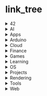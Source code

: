 # link_tree


<!--
#groups

#languages
Python

#frames and libs

-->


<details>
<summary>42</summary>
<br>
<table border=3 align="center">
<tr>
	<td>
		Name
	</td>
	<td>
		Languages
	</td>
	<td>
		Frameworks and Libraries
	</td>
</tr>
<tr>
	<td>
		<a href="https://github.com/tde-nico/42_common_core">42 common core</a>
	</td><td>
		<br>
	</td><td>
		<br>
	</td>
</tr>
<tr>
	<td>
		<a href="https://github.com/tde-nico/42_cursus">42 cursus</a>
	</td><td>
		<br>
	</td><td>
		<br>
	</td>
</tr>
<tr>
	<td>
		<a href="https://github.com/tde-nico/42_Exams">42 Exams</a>
	</td><td>
		<div align="left">
			<img src="langs/C.svg"/>
		</div>
	</td><td>
		<br>
	</td>
</tr>
<tr>
	<td>
		<a href="https://github.com/tde-nico/Boot2Root">Boot2Root</a>
	</td><td>
		<div align="left">
			<img src="langs/Bash.svg"/>
		</div>
	</td><td>
		<br>
	</td>
</tr>
<tr>
	<td>
		<a href="https://github.com/tde-nico/Born2beroot">Born2beroot</a>
	</td><td>
		<div align="left">
			<img src="langs/Bash.svg"/>
		</div>
	</td><td>
		<br>
	</td>
</tr>
<tr>
	<td>
		<a href="https://github.com/tde-nico/CPP">CPP</a>
	</td><td>
		<div align="left">
			<img src="langs/C++.svg"/>
		</div>
	</td><td>
		<br>
	</td>
</tr>
<tr>
	<td>
		<a href="https://github.com/tde-nico/cube3D">cube3D</a>
	</td><td>
		<div align="left">
			<img src="langs/C.svg"/>
		</div>
	</td><td>
		<br>
	</td>
</tr>
<tr>
	<td>
		<a href="https://github.com/tde-nico/DAAB_Piscine">DAAB Piscine</a>
	</td><td>
		<div align="left">
			<img src="langs/Python.svg"/>
		</div>
	</td><td>
		<div align="left">
			<img src="frames_and_libs/Matplotlib.svg"/>
			<img src="frames_and_libs/Numpy.svg"/>
			<img src="frames_and_libs/Pandas.svg"/>
			<img src="frames_and_libs/Scikit_Learn.svg"/>
		</div>
	</td>
</tr>
<tr>
	<td>
		<a href="https://github.com/tde-nico/dr-quine">dr-quine</a>
	</td><td>
		<div align="left">
			<img src="langs/Assembly.svg"/>
			<img src="langs/C.svg"/>
			<img src="langs/Python.svg"/>
		</div>
	</td><td>
		<br>
	</td>
</tr>
<tr>
	<td>
		<a href="https://github.com/tde-nico/ft_containers">ft containers</a>
	</td><td>
		<div align="left">
			<img src="langs/C++.svg"/>
		</div>
	</td><td>
		<br>
	</td>
</tr>
<tr>
	<td>
		<a href="https://github.com/tde-nico/ft_irc">ft irc</a>
	</td><td>
		<div align="left">
			<img src="langs/C++.svg"/>
		</div>
	</td><td>
		<br>
	</td>
</tr>
<tr>
	<td>
		<a href="https://github.com/tde-nico/ft_printf">ft printf</a>
	</td><td>
		<div align="left">
			<img src="langs/C.svg"/>
		</div>
	</td><td>
		<br>
	</td>
</tr>
<tr>
	<td>
		<a href="https://github.com/tde-nico/get_next_line">get next line</a>
	</td><td>
		<div align="left">
			<img src="langs/C.svg"/>
		</div>
	</td><td>
		<br>
	</td>
</tr>
<tr>
	<td>
		<a href="https://github.com/tde-nico/Inception">Inception</a>
	</td><td>
		<div align="left">
			<img src="langs/Bash.svg"/>
			<img src="langs/Docker.svg"/>
		</div>
	</td><td>
		<br>
	</td>
</tr>
<tr>
	<td>
		<a href="https://github.com/tde-nico/Libft">Libft</a>
	</td><td>
		<div align="left">
			<img src="langs/C.svg"/>
		</div>
	</td><td>
		<br>
	</td>
</tr>
<tr>
	<td>
		<a href="https://github.com/tde-nico/minishell">minishell</a>
	</td><td>
		<div align="left">
			<img src="langs/C.svg"/>
		</div>
	</td><td>
		<br>
	</td>
</tr>
<tr>
	<td>
		<a href="https://github.com/tde-nico/minitalk">minitalk</a>
	</td><td>
		<div align="left">
			<img src="langs/C.svg"/>
		</div>
	</td><td>
		<br>
	</td>
</tr>
<tr>
	<td>
		<a href="https://github.com/tde-nico/net_practice">net practice</a>
	</td><td>
		<br>
	</td><td>
		<br>
	</td>
</tr>
<tr>
	<td>
		<a href="https://github.com/tde-nico/philosophers">philosophers</a>
	</td><td>
		<div align="left">
			<img src="langs/C.svg"/>
		</div>
	</td><td>
		<br>
	</td>
</tr>
<tr>
	<td>
		<a href="https://github.com/tde-nico/Piscine">Piscine</a>
	</td><td>
		<div align="left">
			<img src="langs/Bash.svg"/>
			<img src="langs/C.svg"/>
		</div>
	</td><td>
		<br>
	</td>
</tr>
<tr>
	<td>
		<a href="https://github.com/tde-nico/push_swap">push swap</a>
	</td><td>
		<div align="left">
			<img src="langs/C.svg"/>
		</div>
	</td><td>
		<br>
	</td>
</tr>
<tr>
	<td>
		<a href="https://github.com/tde-nico/Snow_Crash">Snow Crash</a>
	</td><td>
		<div align="left">
			<img src="langs/Bash.svg"/>
		</div>
	</td><td>
		<br>
	</td>
</tr>
<tr>
	<td>
		<a href="https://github.com/tde-nico/so_long">so long</a>
	</td><td>
		<div align="left">
			<img src="langs/C.svg"/>
		</div>
	</td><td>
		<br>
	</td>
</tr>
<tr>
	<td>
		<a href="https://github.com/tde-nico/tinky-winkey">tinky-winkey</a>
	</td><td>
		<div align="left">
			<img src="langs/C.svg"/>
		</div>
	</td><td>
		<br>
	</td>
</tr>
<tr>
	<td>
		<a href="https://github.com/tde-nico/woody-woodpacker">woody-woodpacker</a>
	</td><td>
		<div align="left">
			<img src="langs/Assembly.svg"/>
			<img src="langs/C.svg"/>
		</div>
	</td><td>
		<br>
	</td>
</tr>
</table>
<br>
</details>


<details>
<summary>AI</summary>
<br>
<details>
<summary>Computer Vision</summary>
<br>
<table border=3 align="center">
<tr>
	<td>
		Name
	</td>
	<td>
		Languages
	</td>
	<td>
		Frameworks and Libraries
	</td>
</tr>
<tr>
	<td>
		<a href="https://github.com/tde-nico/face_detection">face detection</a>
	</td><td>
		<div align="left">
			<img src="langs/Python.svg"/>
		</div>
	</td><td>
		<div align="left">
			<img src="frames_and_libs/OpenCV.svg"/>
		</div>
	</td>
</tr>
<tr>
	<td>
		<a href="https://github.com/tde-nico/face_filters">face filters</a>
	</td><td>
		<div align="left">
			<img src="langs/Python.svg"/>
		</div>
	</td><td>
		<div align="left">
			<img src="frames_and_libs/OpenCV.svg"/>
		</div>
	</td>
</tr>
<tr>
	<td>
		<a href="https://github.com/tde-nico/face_mesh">face mesh</a>
	</td><td>
		<div align="left">
			<img src="langs/Python.svg"/>
		</div>
	</td><td>
		<div align="left">
			<img src="frames_and_libs/OpenCV.svg"/>
		</div>
	</td>
</tr>
<tr>
	<td>
		<a href="https://github.com/tde-nico/finger_counter">finger counter</a>
	</td><td>
		<div align="left">
			<img src="langs/Python.svg"/>
		</div>
	</td><td>
		<div align="left">
			<img src="frames_and_libs/OpenCV.svg"/>
		</div>
	</td>
</tr>
<tr>
	<td>
		<a href="https://github.com/tde-nico/gesture_volume_control">gesture volume control</a>
	</td><td>
		<div align="left">
			<img src="langs/Python.svg"/>
		</div>
	</td><td>
		<div align="left">
			<img src="frames_and_libs/OpenCV.svg"/>
		</div>
	</td>
</tr>
<tr>
	<td>
		<a href="https://github.com/tde-nico/hand_tracking">hand tracking</a>
	</td><td>
		<div align="left">
			<img src="langs/Python.svg"/>
		</div>
	</td><td>
		<div align="left">
			<img src="frames_and_libs/OpenCV.svg"/>
		</div>
	</td>
</tr>
<tr>
	<td>
		<a href="https://github.com/tde-nico/object_detection_webapp">object detection webapp</a>
	</td><td>
		<div align="left">
			<img src="langs/Python.svg"/>
		</div>
	</td><td>
		<div align="left">
			<img src="frames_and_libs/Flask.svg"/>
			<img src="frames_and_libs/Numpy.svg"/>
			<img src="frames_and_libs/TensorFlow.svg"/>
		</div>
	</td>
</tr>
<tr>
	<td>
		<a href="https://github.com/tde-nico/personal_ai_trainer">personal ai trainer</a>
	</td><td>
		<div align="left">
			<img src="langs/Python.svg"/>
		</div>
	</td><td>
		<div align="left">
			<img src="frames_and_libs/OpenCV.svg"/>
		</div>
	</td>
</tr>
<tr>
	<td>
		<a href="https://github.com/tde-nico/pose_estimation">pose estimation</a>
	</td><td>
		<div align="left">
			<img src="langs/Python.svg"/>
		</div>
	</td><td>
		<div align="left">
			<img src="frames_and_libs/OpenCV.svg"/>
		</div>
	</td>
</tr>
<tr>
	<td>
		<a href="https://github.com/tde-nico/virtual_mouse">virtual mouse</a>
	</td><td>
		<div align="left">
			<img src="langs/Python.svg"/>
		</div>
	</td><td>
		<div align="left">
			<img src="frames_and_libs/OpenCV.svg"/>
		</div>
	</td>
</tr>
<tr>
	<td>
		<a href="https://github.com/tde-nico/virtual_painter">virtual painter</a>
	</td><td>
		<div align="left">
			<img src="langs/Python.svg"/>
		</div>
	</td><td>
		<div align="left">
			<img src="frames_and_libs/OpenCV.svg"/>
		</div>
	</td>
</tr>
</table>
<br>
</details>
<details>
<summary>NLP</summary>
<br>
<table border=3 align="center">
<tr>
	<td>
		Name
	</td>
	<td>
		Languages
	</td>
	<td>
		Frameworks and Libraries
	</td>
</tr>
<tr>
	<td>
		<a href="https://github.com/tde-nico/fake_news_detection">fake news detection</a>
	</td><td>
		<div align="left">
			<img src="langs/Python.svg"/>
		</div>
	</td><td>
		<div align="left">
			<img src="frames_and_libs/Numpy.svg"/>
			<img src="frames_and_libs/Pandas.svg"/>
			<img src="frames_and_libs/Scikit_Learn.svg"/>
		</div>
	</td>
</tr>
<tr>
	<td>
		<a href="https://github.com/tde-nico/fake_news_detection_4_models">fake news detection 4 models</a>
	</td><td>
		<div align="left">
			<img src="langs/Python.svg"/>
		</div>
	</td><td>
		<div align="left">
			<img src="frames_and_libs/Numpy.svg"/>
			<img src="frames_and_libs/Pandas.svg"/>
			<img src="frames_and_libs/Scikit_Learn.svg"/>
		</div>
	</td>
</tr>
<tr>
	<td>
		<a href="https://github.com/tde-nico/fake_news_detector">fake news detector</a>
	</td><td>
		<div align="left">
			<img src="langs/Python.svg"/>
		</div>
	</td><td>
		<div align="left">
			<img src="frames_and_libs/Numpy.svg"/>
			<img src="frames_and_libs/Pandas.svg"/>
			<img src="frames_and_libs/Scikit_Learn.svg"/>
		</div>
	</td>
</tr>
<tr>
	<td>
		<a href="https://github.com/tde-nico/finance_articles_classifier">finance articles classifier</a>
	</td><td>
		<div align="left">
			<img src="langs/Python.svg"/>
		</div>
	</td><td>
		<div align="left">
			<img src="frames_and_libs/Pandas.svg"/>
			<img src="frames_and_libs/Scikit_Learn.svg"/>
		</div>
	</td>
</tr>
</table>
<br>
</details>
<table border=3 align="center">
<tr>
		<td>
			Name
		</td>
		<td>
			Languages
		</td>
		<td>
			Frameworks and Libraries
		</td>
</tr>
<tr>
	<td>
		<a href="https://github.com/tde-nico/path_finding_algos">path finding algos</a>
	</td><td>
		<div align="left">
			<img src="langs/Python.svg"/>
		</div>
	</td><td>
		<div align="left">
			<img src="frames_and_libs/Pygame.svg"/>
		</div>
	</td>
</tr>
</table>
<br>
</details>


<details>
<summary>Apps</summary>
<br>
<table border=3 align="center">
<tr>
	<td>
		Name
	</td>
	<td>
		Languages
	</td>
	<td>
		Frameworks and Libraries
	</td>
</tr>
<tr>
	<td>
		<a href="https://github.com/tde-nico/sample_app_0">sample app 0</a>
	</td><td>
		<div align="left">
			<img src="langs/Python.svg"/>
		</div>
	</td><td>
		<div align="left">
			<img src="frames_and_libs/Kivy.svg"/>
			<img src="frames_and_libs/KivyMD.svg"/>
		</div>
	</td>
</tr>
<tr>
	<td>
		<a href="https://github.com/tde-nico/sample_app_1">sample app 1</a>
	</td><td>
		<div align="left">
			<img src="langs/Python.svg"/>
		</div>
	</td><td>
		<div align="left">
			<img src="frames_and_libs/Kivy.svg"/>
			<img src="frames_and_libs/KivyMD.svg"/>
		</div>
	</td>
</tr>
</table>
<br>
</details>


<details>
<summary>Arduino</summary>
<br>
<table border=3 align="center">
<tr>
	<td>
		Name
	</td>
	<td>
		Languages
	</td>
	<td>
		Frameworks and Libraries
	</td>
</tr>
<tr>
	<td>
		<a href="https://github.com/tde-nico/biped_bot">biped bot</a>
	</td><td>
		<div align="left">
			<img src="langs/Arduino.svg"/>
		</div>
	</td><td>
		<br>
	</td>
</tr>
<tr>
	<td>
		<a href="https://github.com/tde-nico/simple_alarm">simple alarm</a>
	</td><td>
		<div align="left">
			<img src="langs/Arduino.svg"/>
		</div>
	</td><td>
		<br>
	</td>
</tr>
<tr>
	<td>
		<a href="https://github.com/tde-nico/sunflower_1_LDR">sunflower 1 LDR</a>
	</td><td>
		<div align="left">
			<img src="langs/Arduino.svg"/>
		</div>
	</td><td>
		<br>
	</td>
</tr>
<tr>
	<td>
		<a href="https://github.com/tde-nico/sunflower_2_LDR">sunflower 2 LDR</a>
	</td><td>
		<div align="left">
			<img src="langs/Arduino.svg"/>
		</div>
	</td><td>
		<br>
	</td>
</tr>
<tr>
	<td>
		<a href="https://github.com/tde-nico/sunflower_4_LDR">sunflower 4 LDR</a>
	</td><td>
		<div align="left">
			<img src="langs/Arduino.svg"/>
		</div>
	</td><td>
		<br>
	</td>
</tr>
<tr>
	<td>
		<a href="https://github.com/tde-nico/werable_health_tracker">werable health tracker</a>
	</td><td>
		<div align="left">
			<img src="langs/Arduino.svg"/>
		</div>
	</td><td>
		<br>
	</td>
</tr>
</table>
<br>
</details>


<details>
<summary>Cloud</summary>
<br>
<table border=3 align="center">
<tr>
	<td>
		Name
	</td>
	<td>
		Languages
	</td>
	<td>
		Frameworks and Libraries
	</td>
</tr>
<tr>
	<td>
		<a href="https://github.com/tde-nico/terraform_aws">terraform aws</a>
	</td><td>
		<div align="left">
			<img src="langs/Bash.svg"/>
			<img src="langs/Terraform.svg"/>
		</div>
	</td><td>
		<br>
	</td>
</tr>
<tr>
	<td>
		<a href="https://github.com/tde-nico/terraform_azure">terraform azure</a>
	</td><td>
		<div align="left">
			<img src="langs/Bash.svg"/>
			<img src="langs/Terraform.svg"/>
		</div>
	</td><td>
		<br>
	</td>
</tr>
<tr>
	<td>
		<a href="https://github.com/tde-nico/terraform_gitops_spacelift">terraform gitops spacelift</a>
	</td><td>
		<div align="left">
			<img src="langs/Bash.svg"/>
			<img src="langs/Terraform.svg"/>
		</div>
	</td><td>
		<br>
	</td>
</tr>
</table>
<br>
</details>


<details>
<summary>Finance</summary>
<br>
<table border=3 align="center">
<tr>
	<td>
		Name
	</td>
	<td>
		Languages
	</td>
	<td>
		Frameworks and Libraries
	</td>
</tr>
<tr>
	<td>
		<a href="https://github.com/tde-nico/analyzing_cryptocurrencies">analyzing cryptocurrencies</a>
	</td><td>
		<div align="left">
			<img src="langs/Python.svg"/>
		</div>
	</td><td>
		<div align="left">
			<img src="frames_and_libs/Matplotlib.svg"/>
			<img src="frames_and_libs/Pandas.svg"/>
		</div>
	</td>
</tr>
<tr>
	<td>
		<a href="https://github.com/tde-nico/bitcoin_daily_return">bitcoin daily return</a>
	</td><td>
		<div align="left">
			<img src="langs/Python.svg"/>
		</div>
	</td><td>
		<div align="left">
			<img src="frames_and_libs/Matplotlib.svg"/>
			<img src="frames_and_libs/Numpy.svg"/>
			<img src="frames_and_libs/Pandas.svg"/>
		</div>
	</td>
</tr>
<tr>
	<td>
		<a href="https://github.com/tde-nico/bitcoin_prediction_ML">bitcoin prediction ML</a>
	</td><td>
		<div align="left">
			<img src="langs/Python.svg"/>
		</div>
	</td><td>
		<div align="left">
			<img src="frames_and_libs/Numpy.svg"/>
			<img src="frames_and_libs/Pandas.svg"/>
		</div>
	</td>
</tr>
<tr>
	<td>
		<a href="https://github.com/tde-nico/bitcoin_prediction_NN">bitcoin prediction NN</a>
	</td><td>
		<div align="left">
			<img src="langs/Python.svg"/>
		</div>
	</td><td>
		<div align="left">
			<img src="frames_and_libs/Keras.svg"/>
			<img src="frames_and_libs/Matplotlib.svg"/>
			<img src="frames_and_libs/Numpy.svg"/>
			<img src="frames_and_libs/Pandas.svg"/>
			<img src="frames_and_libs/Scikit_Learn.svg"/>
			<img src="frames_and_libs/TensorFlow.svg"/>
		</div>
	</td>
</tr>
<tr>
	<td>
		<a href="https://github.com/tde-nico/bitcoin_price_prediction">bitcoin price prediction</a>
	</td><td>
		<div align="left">
			<img src="langs/Python.svg"/>
		</div>
	</td><td>
		<div align="left">
			<img src="frames_and_libs/Keras.svg"/>
			<img src="frames_and_libs/Matplotlib.svg"/>
			<img src="frames_and_libs/Numpy.svg"/>
			<img src="frames_and_libs/Pandas.svg"/>
			<img src="frames_and_libs/Scikit_Learn.svg"/>
		</div>
	</td>
</tr>
<tr>
	<td>
		<a href="https://github.com/tde-nico/bitcoin_twitter_sentiment_analysis">bitcoin twitter sentiment analysis</a>
	</td><td>
		<div align="left">
			<img src="langs/Python.svg"/>
		</div>
	</td><td>
		<div align="left">
			<img src="frames_and_libs/Matplotlib.svg"/>
			<img src="frames_and_libs/Numpy.svg"/>
			<img src="frames_and_libs/Pandas.svg"/>
		</div>
	</td>
</tr>
<tr>
	<td>
		<a href="https://github.com/tde-nico/channels_detection">channels detection</a>
	</td><td>
		<div align="left">
			<img src="langs/Python.svg"/>
		</div>
	</td><td>
		<div align="left">
			<img src="frames_and_libs/Matplotlib.svg"/>
			<img src="frames_and_libs/Numpy.svg"/>
			<img src="frames_and_libs/Pandas.svg"/>
		</div>
	</td>
</tr>
<tr>
	<td>
		<a href="https://github.com/tde-nico/equal_weight_s_p_500_index_fund">equal weight s p 500 index fund</a>
	</td><td>
		<div align="left">
			<img src="langs/Python.svg"/>
		</div>
	</td><td>
		<div align="left">
			<img src="frames_and_libs/Numpy.svg"/>
			<img src="frames_and_libs/Pandas.svg"/>
		</div>
	</td>
</tr>
<tr>
	<td>
		<a href="https://github.com/tde-nico/head_and_shoulders_detection">head and shoulders detection</a>
	</td><td>
		<div align="left">
			<img src="langs/Python.svg"/>
		</div>
	</td><td>
		<div align="left">
			<img src="frames_and_libs/Numpy.svg"/>
			<img src="frames_and_libs/Pandas.svg"/>
		</div>
	</td>
</tr>
<tr>
	<td>
		<a href="https://github.com/tde-nico/price_prediction_chain">price prediction chain</a>
	</td><td>
		<div align="left">
			<img src="langs/Python.svg"/>
		</div>
	</td><td>
		<div align="left">
			<img src="frames_and_libs/Keras.svg"/>
			<img src="frames_and_libs/Matplotlib.svg"/>
			<img src="frames_and_libs/Numpy.svg"/>
			<img src="frames_and_libs/Pandas.svg"/>
			<img src="frames_and_libs/Scikit_Learn.svg"/>
		</div>
	</td>
</tr>
<tr>
	<td>
		<a href="https://github.com/tde-nico/quantitative_momentum_investing_strategy">quantitative momentum investing strategy</a>
	</td><td>
		<div align="left">
			<img src="langs/Python.svg"/>
		</div>
	</td><td>
		<div align="left">
			<img src="frames_and_libs/Numpy.svg"/>
			<img src="frames_and_libs/Pandas.svg"/>
		</div>
	</td>
</tr>
<tr>
	<td>
		<a href="https://github.com/tde-nico/quantitative_value_investing_strategy">quantitative value investing strategy</a>
	</td><td>
		<div align="left">
			<img src="langs/Python.svg"/>
		</div>
	</td><td>
		<div align="left">
			<img src="frames_and_libs/Numpy.svg"/>
			<img src="frames_and_libs/Pandas.svg"/>
		</div>
	</td>
</tr>
<tr>
	<td>
		<a href="https://github.com/tde-nico/triangle_detection">triangle detection</a>
	</td><td>
		<div align="left">
			<img src="langs/Python.svg"/>
		</div>
	</td><td>
		<div align="left">
			<img src="frames_and_libs/Numpy.svg"/>
			<img src="frames_and_libs/Pandas.svg"/>
		</div>
	</td>
</tr>
<tr>
	<td>
		<a href="https://github.com/tde-nico/twitter_bitcoin_sentiment_analysis">twitter bitcoin sentiment analysis</a>
	</td><td>
		<div align="left">
			<img src="langs/Python.svg"/>
		</div>
	</td><td>
		<div align="left">
			<img src="frames_and_libs/Matplotlib.svg"/>
			<img src="frames_and_libs/Numpy.svg"/>
			<img src="frames_and_libs/Pandas.svg"/>
			<img src="frames_and_libs/Scikit_Learn.svg"/>
		</div>
	</td>
</tr>
</table>
<br>
</details>


<details>
<summary>Games</summary>
<br>
<table border=3 align="center">
<tr>
	<td>
		Name
	</td>
	<td>
		Languages
	</td>
	<td>
		Frameworks and Libraries
	</td>
</tr>
<tr>
	<td>
		<a href="https://github.com/tde-nico/asteroid">asteroid</a>
	</td><td>
		<div align="left">
			<img src="langs/Python.svg"/>
		</div>
	</td><td>
		<div align="left">
			<img src="frames_and_libs/Pygame.svg"/>
		</div>
	</td>
</tr>
<tr>
	<td>
		<a href="https://github.com/tde-nico/asteroids_oop">asteroids oop</a>
	</td><td>
		<div align="left">
			<img src="langs/Python.svg"/>
		</div>
	</td><td>
		<div align="left">
			<img src="frames_and_libs/Pygame.svg"/>
		</div>
	</td>
</tr>
<tr>
	<td>
		<a href="https://github.com/tde-nico/breakout">breakout</a>
	</td><td>
		<div align="left">
			<img src="langs/Python.svg"/>
		</div>
	</td><td>
		<div align="left">
			<img src="frames_and_libs/Pygame.svg"/>
		</div>
	</td>
</tr>
<tr>
	<td>
		<a href="https://github.com/tde-nico/Cards_Against_Humanity">Cards Against Humanity</a>
	</td><td>
		<div align="left">
			<img src="langs/Python.svg"/>
		</div>
	</td><td>
		<div align="left">
			<img src="frames_and_libs/Kivy.svg"/>
			<img src="frames_and_libs/KivyMD.svg"/>
		</div>
	</td>
</tr>
<tr>
	<td>
		<a href="https://github.com/tde-nico/contra">contra</a>
	</td><td>
		<div align="left">
			<img src="langs/Python.svg"/>
		</div>
	</td><td>
		<div align="left">
			<img src="frames_and_libs/Pygame.svg"/>
		</div>
	</td>
</tr>
<tr>
	<td>
		<a href="https://github.com/tde-nico/doom">doom</a>
	</td><td>
		<div align="left">
			<img src="langs/Python.svg"/>
		</div>
	</td><td>
		<div align="left">
			<img src="frames_and_libs/Pygame.svg"/>
		</div>
	</td>
</tr>
<tr>
	<td>
		<a href="https://github.com/tde-nico/flappy_doom">flappy doom</a>
	</td><td>
		<div align="left">
			<img src="langs/Python.svg"/>
		</div>
	</td><td>
		<div align="left">
			<img src="frames_and_libs/Pygame.svg"/>
		</div>
	</td>
</tr>
<tr>
	<td>
		<a href="https://github.com/tde-nico/frogger">frogger</a>
	</td><td>
		<div align="left">
			<img src="langs/Python.svg"/>
		</div>
	</td><td>
		<div align="left">
			<img src="frames_and_libs/Pygame.svg"/>
		</div>
	</td>
</tr>
<tr>
	<td>
		<a href="https://github.com/tde-nico/game_1">game 1</a>
	</td><td>
		<div align="left">
			<img src="langs/Python.svg"/>
		</div>
	</td><td>
		<div align="left">
			<img src="frames_and_libs/Pygame.svg"/>
		</div>
	</td>
</tr>
<tr>
	<td>
		<a href="https://github.com/tde-nico/game_2">game 2</a>
	</td><td>
		<div align="left">
			<img src="langs/Python.svg"/>
		</div>
	</td><td>
		<div align="left">
			<img src="frames_and_libs/Ursina.svg"/>
		</div>
	</td>
</tr>
<tr>
	<td>
		<a href="https://github.com/tde-nico/game_3">game 3</a>
	</td><td>
		<div align="left">
			<img src="langs/Python.svg"/>
		</div>
	</td><td>
		<div align="left">
			<img src="frames_and_libs/Pygame.svg"/>
		</div>
	</td>
</tr>
<tr>
	<td>
		<a href="https://github.com/tde-nico/game_4">game 4</a>
	</td><td>
		<div align="left">
			<img src="langs/Python.svg"/>
		</div>
	</td><td>
		<div align="left">
			<img src="frames_and_libs/Pygame.svg"/>
		</div>
	</td>
</tr>
<tr>
	<td>
		<a href="https://github.com/tde-nico/game_5">game 5</a>
	</td><td>
		<div align="left">
			<img src="langs/Python.svg"/>
		</div>
	</td><td>
		<div align="left">
			<img src="frames_and_libs/Pygame.svg"/>
		</div>
	</td>
</tr>
<tr>
	<td>
		<a href="https://github.com/tde-nico/game_6">game 6</a>
	</td><td>
		<div align="left">
			<img src="langs/Python.svg"/>
		</div>
	</td><td>
		<div align="left">
			<img src="frames_and_libs/Pygame.svg"/>
		</div>
	</td>
</tr>
<tr>
	<td>
		<a href="https://github.com/tde-nico/pong_js">pong js</a>
	</td><td>
		<div align="left">
			<img src="langs/TypeScript.svg"/>
		</div>
	</td><td>
		<br>
	</td>
</tr>
<tr>
	<td>
		<a href="https://github.com/tde-nico/snake">snake</a>
	</td><td>
		<div align="left">
			<img src="langs/Python.svg"/>
		</div>
	</td><td>
		<div align="left">
			<img src="frames_and_libs/Pygame.svg"/>
		</div>
	</td>
</tr>
<tr>
	<td>
		<a href="https://github.com/tde-nico/snake_3d">snake 3d</a>
	</td><td>
		<div align="left">
			<img src="langs/Python.svg"/>
		</div>
	</td><td>
		<div align="left">
			<img src="frames_and_libs/Ursina.svg"/>
		</div>
	</td>
</tr>
<tr>
	<td>
		<a href="https://github.com/tde-nico/snake_oop">snake oop</a>
	</td><td>
		<div align="left">
			<img src="langs/Python.svg"/>
		</div>
	</td><td>
		<div align="left">
			<img src="frames_and_libs/Pygame.svg"/>
		</div>
	</td>
</tr>
<tr>
	<td>
		<a href="https://github.com/tde-nico/snake_short_code">snake short code</a>
	</td><td>
		<div align="left">
			<img src="langs/Python.svg"/>
		</div>
	</td><td>
		<div align="left">
			<img src="frames_and_libs/Pygame.svg"/>
		</div>
	</td>
</tr>
<tr>
	<td>
		<a href="https://github.com/tde-nico/sprite_stacking_game">sprite stacking game</a>
	</td><td>
		<div align="left">
			<img src="langs/Python.svg"/>
		</div>
	</td><td>
		<div align="left">
			<img src="frames_and_libs/Pygame.svg"/>
		</div>
	</td>
</tr>
<tr>
	<td>
		<a href="https://github.com/tde-nico/tetris">tetris</a>
	</td><td>
		<div align="left">
			<img src="langs/Python.svg"/>
		</div>
	</td><td>
		<div align="left">
			<img src="frames_and_libs/Pygame.svg"/>
		</div>
	</td>
</tr>
<tr>
	<td>
		<a href="https://github.com/tde-nico/tetris_advanced">tetris advanced</a>
	</td><td>
		<div align="left">
			<img src="langs/Python.svg"/>
		</div>
	</td><td>
		<div align="left">
			<img src="frames_and_libs/Pygame.svg"/>
		</div>
	</td>
</tr>
<tr>
	<td>
		<a href="https://github.com/tde-nico/tic_tac_toe">tic tac toe</a>
	</td><td>
		<div align="left">
			<img src="langs/Python.svg"/>
		</div>
	</td><td>
		<div align="left">
			<img src="frames_and_libs/Pygame.svg"/>
		</div>
	</td>
</tr>
<tr>
	<td>
		<a href="https://github.com/tde-nico/visual_novel">visual novel</a>
	</td><td>
		<div align="left">
			<img src="langs/Python.svg"/>
		</div>
	</td><td>
		<div align="left">
			<img src="frames_and_libs/Ren_py.svg"/>
		</div>
	</td>
</tr>
<tr>
	<td>
		<a href="https://github.com/tde-nico/western_shooter">western shooter</a>
	</td><td>
		<div align="left">
			<img src="langs/Python.svg"/>
		</div>
	</td><td>
		<div align="left">
			<img src="frames_and_libs/Pygame.svg"/>
		</div>
	</td>
</tr>
</table>
<br>
</details>


<details>
<summary>Learning</summary>
<br>
<details>
<summary>Courses</summary>
<br>
<table border=3 align="center">
<tr>
	<td>
		Name
	</td>
	<td>
		Languages
	</td>
	<td>
		Frameworks and Libraries
	</td>
</tr>
<tr>
	<td>
		<a href="https://github.com/tde-nico/CCIE_Python">CCIE Python</a>
	</td><td>
		<div align="left">
			<img src="langs/Python.svg"/>
		</div>
	</td><td>
		<br>
	</td>
</tr>
</table>
<br>
</details>
<details>
<summary>IBM</summary>
<br>
<table border=3 align="center">
<tr>
	<td>
		Name
	</td>
	<td>
		Languages
	</td>
	<td>
		Frameworks and Libraries
	</td>
</tr>
<tr>
	<td>
		<a href="https://github.com/tde-nico/cobol_course">cobol course</a>
	</td><td>
		<div align="left">
			<img src="langs/Cobol.svg"/>
		</div>
	</td><td>
		<br>
	</td>
</tr>
</table>
<br>
</details>
<details>
<summary>Sapienza</summary>
<br>
<table border=3 align="center">
<tr>
	<td>
		Name
	</td>
	<td>
		Languages
	</td>
	<td>
		Frameworks and Libraries
	</td>
</tr>
<tr>
	<td>
		<a href="https://github.com/tde-nico/connect_four">connect four</a>
	</td><td>
		<div align="left">
			<img src="langs/Java.svg"/>
		</div>
	</td><td>
		<br>
	</td>
</tr>
<tr>
	<td>
		<a href="https://github.com/tde-nico/HW2">HW2</a>
	</td><td>
		<div align="left">
			<img src="langs/Python.svg"/>
		</div>
	</td><td>
		<br>
	</td>
</tr>
<tr>
	<td>
		<a href="https://github.com/tde-nico/HW4">HW4</a>
	</td><td>
		<div align="left">
			<img src="langs/Python.svg"/>
		</div>
	</td><td>
		<br>
	</td>
</tr>
<tr>
	<td>
		<a href="https://github.com/tde-nico/HW6">HW6</a>
	</td><td>
		<div align="left">
			<img src="langs/Python.svg"/>
		</div>
	</td><td>
		<br>
	</td>
</tr>
<tr>
	<td>
		<a href="https://github.com/tde-nico/HW8">HW8</a>
	</td><td>
		<div align="left">
			<img src="langs/Python.svg"/>
		</div>
	</td><td>
		<br>
	</td>
</tr>
<tr>
	<td>
		<a href="https://github.com/tde-nico/introduction_to_algorithms">introduction to algorithms</a>
	</td><td>
		<div align="left">
			<img src="langs/Python.svg"/>
		</div>
	</td><td>
		<br>
	</td>
</tr>
<tr>
	<td>
		<a href="https://github.com/tde-nico/roman_scraper">roman scraper</a>
	</td><td>
		<div align="left">
			<img src="langs/Java.svg"/>
		</div>
	</td><td>
		<div align="left">
			<img src="frames_and_libs/Selenium.svg"/>
		</div>
	</td>
</tr>
<tr>
	<td>
		<a href="https://github.com/tde-nico/verilog_examples">verilog examples</a>
	</td><td>
		<div align="left">
			<img src="langs/SystemVerilog.svg"/>
		</div>
	</td><td>
		<br>
	</td>
</tr>
</table>
<br>
</details>
<details>
<summary>CyberChallenge</summary>
<br>
<table border=3 align="center">
<tr>
	<td>
		Name
	</td>
	<td>
		Languages
	</td>
	<td>
		Frameworks and Libraries
	</td>
</tr>
<tr>
	<td>
		<a href="https://github.com/tde-nico/CyberChallenge">CyberChallenge</a>
	</td><td>
		<div align="left">
			<img src="langs/Python.svg"/>
		</div>
	</td><td>
		<br>
	</td>
</tr>
</table>
<br>
</details>
<br>
</details>


<details>
<summary>OS</summary>
<br>
<table border=3 align="center">
<tr>
	<td>
		Name
	</td>
	<td>
		Languages
	</td>
	<td>
		Frameworks and Libraries
	</td>
</tr>
<tr>
	<td>
		<a href="https://github.com/tde-nico/cross_compiler_toolchain">cross compiler toolchain</a>
	</td><td>
		<div align="left">
			<img src="langs/Bash.svg"/>
		</div>
	</td><td>
		<br>
	</td>
</tr>
<tr>
	<td>
		<a href="https://github.com/tde-nico/os-dev">os-dev</a>
	</td><td>
		<div align="left">
			<img src="langs/Assembly.svg"/>
			<img src="langs/C.svg"/>
		</div>
	</td><td>
		<br>
	</td>
</tr>
<tr>
	<td>
		<a href="https://github.com/tde-nico/os-dev_2">os-dev 2</a>
	</td><td>
		<div align="left">
			<img src="langs/Assembly.svg"/>
			<img src="langs/C++.svg"/>
		</div>
	</td><td>
		<br>
	</td>
</tr>
</table>
<br>
</details>


<details>
<summary>Projects</summary>
<br>
<table border=3 align="center">
<tr>
	<td>
		Name
	</td>
	<td>
		Languages
	</td>
	<td>
		Frameworks and Libraries
	</td>
</tr>
<tr>
	<td>
		<a href="https://github.com/tde-nico/auto_hot_key_win">auto hot key win</a>
	</td><td>
		<div align="left">
			<img src="langs/Auto_Hot_Key.svg"/>
		</div>
	</td><td>
		<br>
	</td>
</tr>
<tr>
	<td>
		<a href="https://github.com/tde-nico/C_learn">C learn</a>
	</td><td>
		<div align="left">
			<img src="langs/C.svg"/>
		</div>
	</td><td>
		<br>
	</td>
</tr>
<tr>
	<td>
		<a href="https://github.com/tde-nico/drive_auto_backup">drive auto backup</a>
	</td><td>
		<div align="left">
			<img src="langs/Python.svg"/>
		</div>
	</td><td>
		<div align="left">
			<img src="frames_and_libs/Google_Drive.svg"/>
		</div>
	</td>
</tr>
<tr>
	<td>
		<a href="https://github.com/tde-nico/file_converter">file converter</a>
	</td><td>
		<div align="left">
			<img src="langs/Python.svg"/>
		</div>
	</td><td>
		<br>
	</td>
</tr>
<tr>
	<td>
		<a href="https://github.com/tde-nico/game_server">game server</a>
	</td><td>
		<div align="left">
			<img src="langs/Python.svg"/>
		</div>
	</td><td>
		<br>
	</td>
</tr>
<tr>
	<td>
		<a href="https://github.com/tde-nico/Houseki">Houseki</a>
	</td><td>
		<div align="left">
			<img src="langs/Python.svg"/>
		</div>
	</td><td>
		<div align="left">
			<img src="frames_and_libs/Kivy.svg"/>
			<img src="frames_and_libs/KivyMD.svg"/>
		</div>
	</td>
</tr>
<tr>
	<td>
		<a href="https://github.com/tde-nico/link_tree">link tree</a>
	</td><td>
		<div align="left">
			<img src="langs/Python.svg"/>
		</div>
	</td><td>
		<br>
	</td>
</tr>
<tr>
	<td>
		<a href="https://github.com/tde-nico/nyquist_visualizer">nyquist visualizer</a>
	</td><td>
		<div align="left">
			<img src="langs/Python.svg"/>
		</div>
	</td><td>
		<div align="left">
			<img src="frames_and_libs/Matplotlib.svg"/>
		</div>
	</td>
</tr>
<tr>
	<td>
		<a href="https://github.com/tde-nico/telegram_bot_sample">telegram bot sample</a>
	</td><td>
		<div align="left">
			<img src="langs/Python.svg"/>
		</div>
	</td><td>
		<br>
	</td>
</tr>
</table>
<br>
</details>


<details>
<summary>Rendering</summary>
<br>
<table border=3 align="center">
<tr>
	<td>
		Name
	</td>
	<td>
		Languages
	</td>
	<td>
		Frameworks and Libraries
	</td>
</tr>
<tr>
	<td>
		<a href="https://github.com/tde-nico/3D_engine">3D engine</a>
	</td><td>
		<div align="left">
			<img src="langs/Python.svg"/>
		</div>
	</td><td>
		<div align="left">
			<img src="frames_and_libs/Pygame.svg"/>
		</div>
	</td>
</tr>
<tr>
	<td>
		<a href="https://github.com/tde-nico/3D_model_render">3D model render</a>
	</td><td>
		<div align="left">
			<img src="langs/Python.svg"/>
		</div>
	</td><td>
		<div align="left">
			<img src="frames_and_libs/Pygame.svg"/>
		</div>
	</td>
</tr>
<tr>
	<td>
		<a href="https://github.com/tde-nico/advanced_ray_marching">advanced ray marching</a>
	</td><td>
		<div align="left">
			<img src="langs/Python.svg"/>
		</div>
	</td><td>
		<div align="left">
			<img src="frames_and_libs/OpenGL.svg"/>
		</div>
	</td>
</tr>
<tr>
	<td>
		<a href="https://github.com/tde-nico/ascii_art">ascii art</a>
	</td><td>
		<div align="left">
			<img src="langs/Python.svg"/>
		</div>
	</td><td>
		<div align="left">
			<img src="frames_and_libs/OpenCV.svg"/>
			<img src="frames_and_libs/Pygame.svg"/>
		</div>
	</td>
</tr>
<tr>
	<td>
		<a href="https://github.com/tde-nico/cardioid">cardioid</a>
	</td><td>
		<div align="left">
			<img src="langs/Python.svg"/>
		</div>
	</td><td>
		<div align="left">
			<img src="frames_and_libs/OpenGL.svg"/>
		</div>
	</td>
</tr>
<tr>
	<td>
		<a href="https://github.com/tde-nico/cardioind_basics">cardioind basics</a>
	</td><td>
		<div align="left">
			<img src="langs/Python.svg"/>
		</div>
	</td><td>
		<div align="left">
			<img src="frames_and_libs/Pygame.svg"/>
		</div>
	</td>
</tr>
<tr>
	<td>
		<a href="https://github.com/tde-nico/doom_fire_algorithm">doom fire algorithm</a>
	</td><td>
		<div align="left">
			<img src="langs/Python.svg"/>
		</div>
	</td><td>
		<div align="left">
			<img src="frames_and_libs/Pygame.svg"/>
		</div>
	</td>
</tr>
<tr>
	<td>
		<a href="https://github.com/tde-nico/fractal_shader">fractal shader</a>
	</td><td>
		<div align="left">
			<img src="langs/Python.svg"/>
		</div>
	</td><td>
		<div align="left">
			<img src="frames_and_libs/OpenGL.svg"/>
		</div>
	</td>
</tr>
<tr>
	<td>
		<a href="https://github.com/tde-nico/fractal_tree">fractal tree</a>
	</td><td>
		<div align="left">
			<img src="langs/Python.svg"/>
		</div>
	</td><td>
		<br>
	</td>
</tr>
<tr>
	<td>
		<a href="https://github.com/tde-nico/fur_mark">fur mark</a>
	</td><td>
		<div align="left">
			<img src="langs/Python.svg"/>
		</div>
	</td><td>
		<div align="left">
			<img src="frames_and_libs/OpenGL.svg"/>
		</div>
	</td>
</tr>
<tr>
	<td>
		<a href="https://github.com/tde-nico/galton_board">galton board</a>
	</td><td>
		<div align="left">
			<img src="langs/Python.svg"/>
		</div>
	</td><td>
		<div align="left">
			<img src="frames_and_libs/Pygame.svg"/>
		</div>
	</td>
</tr>
<tr>
	<td>
		<a href="https://github.com/tde-nico/game_of_life">game of life</a>
	</td><td>
		<div align="left">
			<img src="langs/Python.svg"/>
		</div>
	</td><td>
		<div align="left">
			<img src="frames_and_libs/Pygame.svg"/>
		</div>
	</td>
</tr>
<tr>
	<td>
		<a href="https://github.com/tde-nico/langton_ants">langton ants</a>
	</td><td>
		<div align="left">
			<img src="langs/Python.svg"/>
		</div>
	</td><td>
		<div align="left">
			<img src="frames_and_libs/Pygame.svg"/>
		</div>
	</td>
</tr>
<tr>
	<td>
		<a href="https://github.com/tde-nico/mandelbrot_viewer">mandelbrot viewer</a>
	</td><td>
		<div align="left">
			<img src="langs/Python.svg"/>
		</div>
	</td><td>
		<div align="left">
			<img src="frames_and_libs/Numpy.svg"/>
			<img src="frames_and_libs/Pygame.svg"/>
		</div>
	</td>
</tr>
<tr>
	<td>
		<a href="https://github.com/tde-nico/matrix_effect">matrix effect</a>
	</td><td>
		<div align="left">
			<img src="langs/Python.svg"/>
		</div>
	</td><td>
		<div align="left">
			<img src="frames_and_libs/Pygame.svg"/>
		</div>
	</td>
</tr>
<tr>
	<td>
		<a href="https://github.com/tde-nico/matrix_vision">matrix vision</a>
	</td><td>
		<div align="left">
			<img src="langs/Python.svg"/>
		</div>
	</td><td>
		<div align="left">
			<img src="frames_and_libs/Pygame.svg"/>
		</div>
	</td>
</tr>
<tr>
	<td>
		<a href="https://github.com/tde-nico/maze_generator">maze generator</a>
	</td><td>
		<div align="left">
			<img src="langs/Python.svg"/>
		</div>
	</td><td>
		<div align="left">
			<img src="frames_and_libs/Pygame.svg"/>
		</div>
	</td>
</tr>
<tr>
	<td>
		<a href="https://github.com/tde-nico/menger-sponge">menger-sponge</a>
	</td><td>
		<div align="left">
			<img src="langs/Python.svg"/>
		</div>
	</td><td>
		<div align="left">
			<img src="frames_and_libs/OpenGL.svg"/>
			<img src="frames_and_libs/Pygame.svg"/>
		</div>
	</td>
</tr>
<tr>
	<td>
		<a href="https://github.com/tde-nico/mode_7">mode 7</a>
	</td><td>
		<div align="left">
			<img src="langs/Python.svg"/>
		</div>
	</td><td>
		<div align="left">
			<img src="frames_and_libs/OpenGL.svg"/>
			<img src="frames_and_libs/Pygame.svg"/>
		</div>
	</td>
</tr>
<tr>
	<td>
		<a href="https://github.com/tde-nico/opengl_python">opengl python</a>
	</td><td>
		<div align="left">
			<img src="langs/Python.svg"/>
		</div>
	</td><td>
		<div align="left">
			<img src="frames_and_libs/OpenGL.svg"/>
		</div>
	</td>
</tr>
<tr>
	<td>
		<a href="https://github.com/tde-nico/panda3D_shaders">panda3D shaders</a>
	</td><td>
		<div align="left">
			<img src="langs/Python.svg"/>
		</div>
	</td><td>
		<div align="left">
			<img src="frames_and_libs/OpenGL.svg"/>
		</div>
	</td>
</tr>
<tr>
	<td>
		<a href="https://github.com/tde-nico/planet_sine">planet sine</a>
	</td><td>
		<div align="left">
			<img src="langs/Python.svg"/>
		</div>
	</td><td>
		<div align="left">
			<img src="frames_and_libs/OpenGL.svg"/>
			<img src="frames_and_libs/Pygame.svg"/>
		</div>
	</td>
</tr>
<tr>
	<td>
		<a href="https://github.com/tde-nico/primes_2d_sierpinski">primes 2d sierpinski</a>
	</td><td>
		<div align="left">
			<img src="langs/Python.svg"/>
		</div>
	</td><td>
		<div align="left">
			<img src="frames_and_libs/Numpy.svg"/>
			<img src="frames_and_libs/OpenGL.svg"/>
			<img src="frames_and_libs/Pygame.svg"/>
		</div>
	</td>
</tr>
<tr>
	<td>
		<a href="https://github.com/tde-nico/primes_2d_spiral">primes 2d spiral</a>
	</td><td>
		<div align="left">
			<img src="langs/Python.svg"/>
		</div>
	</td><td>
		<div align="left">
			<img src="frames_and_libs/Numpy.svg"/>
			<img src="frames_and_libs/Pygame.svg"/>
		</div>
	</td>
</tr>
<tr>
	<td>
		<a href="https://github.com/tde-nico/primes_3d">primes 3d</a>
	</td><td>
		<div align="left">
			<img src="langs/Python.svg"/>
		</div>
	</td><td>
		<div align="left">
			<img src="frames_and_libs/Pygame.svg"/>
		</div>
	</td>
</tr>
<tr>
	<td>
		<a href="https://github.com/tde-nico/python_clock">python clock</a>
	</td><td>
		<div align="left">
			<img src="langs/Python.svg"/>
		</div>
	</td><td>
		<div align="left">
			<img src="frames_and_libs/Pygame.svg"/>
		</div>
	</td>
</tr>
<tr>
	<td>
		<a href="https://github.com/tde-nico/ray_marching">ray marching</a>
	</td><td>
		<div align="left">
			<img src="langs/Python.svg"/>
		</div>
	</td><td>
		<div align="left">
			<img src="frames_and_libs/OpenGL.svg"/>
		</div>
	</td>
</tr>
<tr>
	<td>
		<a href="https://github.com/tde-nico/retro_voxel_engine">retro voxel engine</a>
	</td><td>
		<div align="left">
			<img src="langs/Python.svg"/>
		</div>
	</td><td>
		<div align="left">
			<img src="frames_and_libs/Pygame.svg"/>
		</div>
	</td>
</tr>
<tr>
	<td>
		<a href="https://github.com/tde-nico/rubik_cube">rubik cube</a>
	</td><td>
		<div align="left">
			<img src="langs/Python.svg"/>
		</div>
	</td><td>
		<div align="left">
			<img src="frames_and_libs/Ursina.svg"/>
		</div>
	</td>
</tr>
<tr>
	<td>
		<a href="https://github.com/tde-nico/tunnel_shader">tunnel shader</a>
	</td><td>
		<div align="left">
			<img src="langs/Python.svg"/>
		</div>
	</td><td>
		<div align="left">
			<img src="frames_and_libs/Numpy.svg"/>
			<img src="frames_and_libs/OpenGL.svg"/>
			<img src="frames_and_libs/Pygame.svg"/>
		</div>
	</td>
</tr>
<tr>
	<td>
		<a href="https://github.com/tde-nico/voxel_starfield">voxel starfield</a>
	</td><td>
		<div align="left">
			<img src="langs/Python.svg"/>
		</div>
	</td><td>
		<div align="left">
			<img src="frames_and_libs/Pygame.svg"/>
		</div>
	</td>
</tr>
</table>
<br>
</details>


<details>
<summary>Tools</summary>
<br>
<table border=3 align="center">
<tr>
	<td>
		Name
	</td>
	<td>
		Languages
	</td>
	<td>
		Frameworks and Libraries
	</td>
</tr>
<tr>
	<td>
		<a href="https://github.com/tde-nico/badge_generator">badge generator</a>
	</td><td>
		<div align="left">
			<img src="langs/Python.svg"/>
		</div>
	</td><td>
		<br>
	</td>
</tr>
<tr>
	<td>
		<a href="https://github.com/tde-nico/code_lines_counter">code lines counter</a>
	</td><td>
		<div align="left">
			<img src="langs/Python.svg"/>
		</div>
	</td><td>
		<br>
	</td>
</tr>
<tr>
	<td>
		<a href="https://github.com/tde-nico/controller_tester">controller tester</a>
	</td><td>
		<div align="left">
			<img src="langs/Python.svg"/>
		</div>
	</td><td>
		<div align="left">
			<img src="frames_and_libs/Pygame.svg"/>
		</div>
	</td>
</tr>
<tr>
	<td>
		<a href="https://github.com/tde-nico/kivymd_style">kivymd style</a>
	</td><td>
		<div align="left">
			<img src="langs/Python.svg"/>
		</div>
	</td><td>
		<div align="left">
			<img src="frames_and_libs/Kivy.svg"/>
			<img src="frames_and_libs/KivyMD.svg"/>
		</div>
	</td>
</tr>
<tr>
	<td>
		<a href="https://github.com/tde-nico/makefile_sample">makefile sample</a>
	</td><td>
		<div align="left">
			<img src="langs/Makefile.svg"/>
		</div>
	</td><td>
		<br>
	</td>
</tr>
<tr>
	<td>
		<a href="https://github.com/tde-nico/pip_upgrader">pip upgrader</a>
	</td><td>
		<div align="left">
			<img src="langs/Python.svg"/>
		</div>
	</td><td>
		<br>
	</td>
</tr>
<tr>
	<td>
		<a href="https://github.com/tde-nico/python_builder">python builder</a>
	</td><td>
		<div align="left">
			<img src="langs/Python.svg"/>
		</div>
	</td><td>
		<div align="left">
			<img src="frames_and_libs/Pyinstaller.svg"/>
		</div>
	</td>
</tr>
<tr>
	<td>
		<a href="https://github.com/tde-nico/repo_maintainer">repo maintainer</a>
	</td><td>
		<div align="left">
			<img src="langs/Python.svg"/>
		</div>
	</td><td>
		<br>
	</td>
</tr>
<tr>
	<td>
		<a href="https://github.com/tde-nico/ts_segment_downloader">ts segment downloader</a>
	</td><td>
		<div align="left">
			<img src="langs/Bash.svg"/>
			<img src="langs/Python.svg"/>
		</div>
	</td><td>
		<br>
	</td>
</tr>
<tr>
	<td>
		<a href="https://github.com/tde-nico/video_compressor">video compressor</a>
	</td><td>
		<div align="left">
			<img src="langs/Python.svg"/>
		</div>
	</td><td>
		<br>
	</td>
</tr>
<tr>
	<td>
		<a href="https://github.com/tde-nico/wave_reader">wave reader</a>
	</td><td>
		<div align="left">
			<img src="langs/Python.svg"/>
		</div>
	</td><td>
		<div align="left">
			<img src="frames_and_libs/Matplotlib.svg"/>
			<img src="frames_and_libs/Numpy.svg"/>
		</div>
	</td>
</tr>
<tr>
	<td>
		<a href="https://github.com/tde-nico/wsl2_port_forwarding">wsl2 port forwarding</a>
	</td><td>
		<div align="left">
			<img src="langs/PowerShell.svg"/>
		</div>
	</td><td>
		<br>
	</td>
</tr>
</table>
<br>
</details>


<details>
<summary>Web</summary>
<br>
<details>
<summary>Extensions</summary>
<br>
<table border=3 align="center">
<tr>
	<td>
		Name
	</td>
	<td>
		Languages
	</td>
	<td>
		Frameworks and Libraries
	</td>
</tr>
<tr>
	<td>
		<a href="https://github.com/tde-nico/yt_bookmarks">yt bookmarks</a>
	</td><td>
		<div align="left">
			<img src="langs/JavaScript.svg"/>
		</div>
	</td><td>
		<br>
	</td>
</tr>
</table>
<br>
</details>
<br>
</details>


